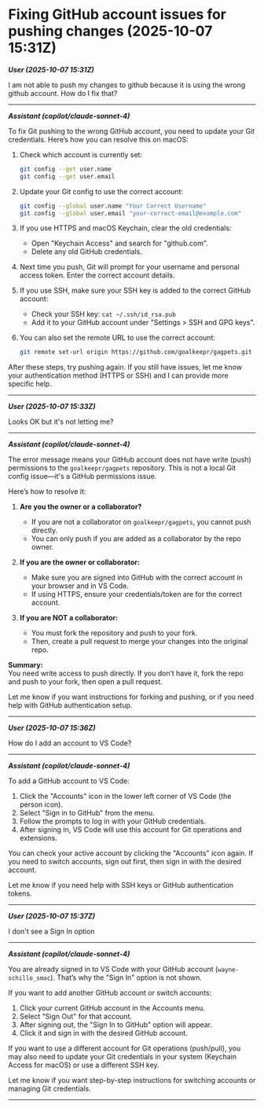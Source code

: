 <!-- Generated by SpecStory -->

<!-- vscode Session f2b7a27a-91a7-4830-99f1-748271900461 (2025-10-07 15:31Z) -->

# Fixing GitHub account issues for pushing changes (2025-10-07 15:31Z)

_**User (2025-10-07 15:31Z)**_

I am not able to push my changes to github because it is using the wrong github account. How do I fix that?

---

_**Assistant (copilot/claude-sonnet-4)**_

To fix Git pushing to the wrong GitHub account, you need to update your Git credentials. Here’s how you can resolve this on macOS:

1. Check which account is currently set:
   ```zsh
   git config --get user.name
   git config --get user.email
   ```

2. Update your Git config to use the correct account:
   ```zsh
   git config --global user.name "Your Correct Username"
   git config --global user.email "your-correct-email@example.com"
   ```

3. If you use HTTPS and macOS Keychain, clear the old credentials:
   - Open "Keychain Access" and search for "github.com".
   - Delete any old GitHub credentials.

4. Next time you push, Git will prompt for your username and personal access token. Enter the correct account details.

5. If you use SSH, make sure your SSH key is added to the correct GitHub account:
   - Check your SSH key: `cat ~/.ssh/id_rsa.pub`
   - Add it to your GitHub account under "Settings > SSH and GPG keys".

6. You can also set the remote URL to use the correct account:
   ```zsh
   git remote set-url origin https://github.com/goalkeepr/gagpets.git
   ```

After these steps, try pushing again. If you still have issues, let me know your authentication method (HTTPS or SSH) and I can provide more specific help.

---

_**User (2025-10-07 15:33Z)**_

Looks OK but it's not letting me?

---

_**Assistant (copilot/claude-sonnet-4)**_

The error message means your GitHub account does not have write (push) permissions to the `goalkeepr/gagpets` repository. This is not a local Git config issue—it's a GitHub permissions issue.

Here’s how to resolve it:

1. **Are you the owner or a collaborator?**
   - If you are not a collaborator on `goalkeepr/gagpets`, you cannot push directly.
   - You can only push if you are added as a collaborator by the repo owner.

2. **If you are the owner or collaborator:**
   - Make sure you are signed into GitHub with the correct account in your browser and in VS Code.
   - If using HTTPS, ensure your credentials/token are for the correct account.

3. **If you are NOT a collaborator:**
   - You must fork the repository and push to your fork.
   - Then, create a pull request to merge your changes into the original repo.

**Summary:**  
You need write access to push directly. If you don’t have it, fork the repo and push to your fork, then open a pull request.

Let me know if you want instructions for forking and pushing, or if you need help with GitHub authentication setup.

---

_**User (2025-10-07 15:36Z)**_

How do I add an account to VS Code?

---

_**Assistant (copilot/claude-sonnet-4)**_

To add a GitHub account to VS Code:

1. Click the "Accounts" icon in the lower left corner of VS Code (the person icon).
2. Select "Sign in to GitHub" from the menu.
3. Follow the prompts to log in with your GitHub credentials.
4. After signing in, VS Code will use this account for Git operations and extensions.

You can check your active account by clicking the "Accounts" icon again. If you need to switch accounts, sign out first, then sign in with the desired account.

Let me know if you need help with SSH keys or GitHub authentication tokens.

---

_**User (2025-10-07 15:37Z)**_

I don't see a Sign In option

---

_**Assistant (copilot/claude-sonnet-4)**_

You are already signed in to VS Code with your GitHub account (`wayne-schillo_smac`). That’s why the "Sign In" option is not shown.

If you want to add another GitHub account or switch accounts:
1. Click your current GitHub account in the Accounts menu.
2. Select "Sign Out" for that account.
3. After signing out, the "Sign In to GitHub" option will appear.
4. Click it and sign in with the desired GitHub account.

If you want to use a different account for Git operations (push/pull), you may also need to update your Git credentials in your system (Keychain Access for macOS) or use a different SSH key.

Let me know if you want step-by-step instructions for switching accounts or managing Git credentials.

---

